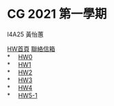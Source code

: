 # CG 2021 第一學期
<p>I4A25 黃怡蕙<br></p>
<a href="http://huitney.github.io/CGhws/index.html">HW首頁</a>
<a href="mailto:u10706125@ms.ttu.edu.tw">聯絡信箱</a><br>
* <a href="https://huitney.github.io/CGhws/hw0.html"><img src="https://i.imgur.com/0zrdapA.png" style="width:15px;height:15px;">HW0</a><br>
* <a href="https://huitney.github.io/CGhws/hw1.html"><img src="https://i.imgur.com/0zrdapA.png" style="width:15px;height:15px;">HW1</a><br>
* <a href="https://huitney.github.io/CGhws/hw2.html"><img src="https://i.imgur.com/0zrdapA.png" style="width:15px;height:15px;">HW2</a><br>
* <a href="https://huitney.github.io/CGhws/hw3.html"><img src="https://i.imgur.com/0zrdapA.png" style="width:15px;height:15px;">HW3</a><br>
* <a href="https://huitney.github.io/CGhws/hw4.html"><img src="https://i.imgur.com/0zrdapA.png" style="width:15px;height:15px;">HW4</a><br>
* <a href="https://huitney.github.io/CGhws/hw5-1.html"><img src="https://i.imgur.com/0zrdapA.png" style="width:15px;height:15px;">HW5-1</a><br>

